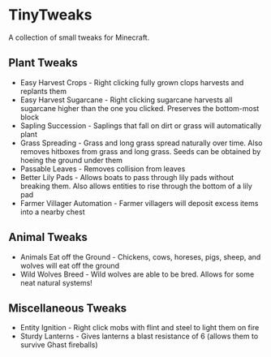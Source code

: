 # TinyTweaks
A collection of small tweaks for Minecraft.

## Plant Tweaks
* Easy Harvest Crops - Right clicking fully grown clops harvests and replants them
* Easy Harvest Sugarcane - Right clicking sugarcane harvests all sugarcane higher than the one you clicked. Preserves the bottom-most block
* Sapling Succession - Saplings that fall on dirt or grass will automatically plant
* Grass Spreading - Grass and long grass spread naturally over time. Also removes hitboxes from grass and long grass. Seeds can be obtained by hoeing the ground under them
* Passable Leaves - Removes collision from leaves
* Better Lily Pads - Allows boats to pass through lily pads without breaking them. Also allows entities to rise through the bottom of a lily pad
* Farmer Villager Automation - Farmer villagers will deposit excess items into a nearby chest

## Animal Tweaks
* Animals Eat off the Ground - Chickens, cows, horeses, pigs, sheep, and wolves will eat off the ground
* Wild Wolves Breed - Wild wolves are able to be bred. Allows for some neat natural systems!

## Miscellaneous Tweaks
* Entity Ignition - Right click mobs with flint and steel to light them on fire
* Sturdy Lanterns - Gives lanterns a blast resistance of 6 (allows them to survive Ghast fireballs)